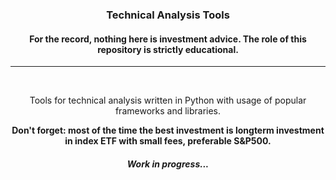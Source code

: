 <div align="center">
  <h3>Technical Analysis Tools</h3>
  <h4>For the record, nothing here is investment advice. The role of this repository is strictly educational.</h4>
  <hr>
  <p><br><p>Tools for technical analysis written in Python with usage of popular frameworks and libraries.</p>
  <strong>Don't forget: most of the time the best investment is longterm investment in index ETF with small fees, preferable S&P500.</strong>
  <h5><i>Work in progress...</i></h5>
</div>
